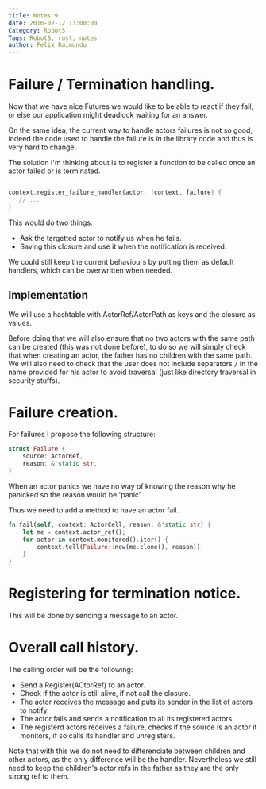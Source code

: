 ```yaml
---
title: Notes 9
date: 2016-02-12 13:00:00
Category: RobotS
Tags: RobotS, rust, notes
author: Felix Raimundo
---
```


# Failure / Termination handling.

Now that we have nice Futures we would like to be able to react if they fail, or else our application might deadlock
waiting for an answer.

On the same idea, the current way to handle actors failures is not so good, indeed the code used to handle the failure is
*in* the library code and thus is very hard to change.

The solution I'm thinking about is to register a function to be called once an actor failed or is terminated.

```rust

context.register_failure_handler(actor, |context, failure| {
   // ...
}

```

This would do two things:
  * Ask the targetted actor to notify us when he fails.
  * Saving this closure and use it when the notification is received.

We could still keep the current behaviours by putting them as default handlers, which can be overwritten when needed.

## Implementation

We will use a hashtable with ActorRef/ActorPath as keys and the closure as values.

Before doing that we will also ensure that no two actors with the same path can be created (this was not done before),
to do so we will simply check that when creating an actor, the father has no children with the same  path.
We will also need to check that the user does not include separators `/` in the name provided for his actor to avoid traversal
(just like directory traversal in security stuffs).

# Failure creation.

For failures I propose the following structure:

```rust
struct Failure {
    source: ActorRef,
    reason: &'static str,
}
```

When an actor panics we have no way of knowing the reason why he panicked so the reason would be 'panic'.

Thus we need to add a method to have an actor fail.

```rust
fn fail(self, context: ActorCell, reason: &'static str) {
    let me = context.actor_ref();
    for actor in context.monitored().iter() {
        context.tell(Failure::new(me.clone(), reason));
    }
}
```

# Registering for termination notice.

This will be done by sending a message to an actor.

# Overall call history.

The calling order will be the following:
  * Send a Register(ACtorRef) to an actor.
  * Check if the actor is still alive, if not call the closure.
  * The actor receives the message and puts its sender in the list of actors to notify.
  * The actor fails and sends a notification to all its registered actors.
  * The registerd actors receives a failure, checks if the source is an actor it monitors, if so calls its handler and
    unregisters.

Note that with this we do not need to differenciate between children and other actors, as the only difference will be the
handler. Nevertheless we still need to keep the children's actor refs in the father as they are the only strong ref to them.
